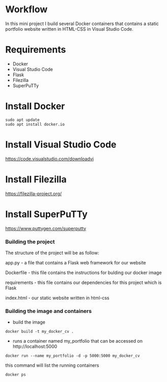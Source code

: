 
# Workflow
In this mini project I build several Docker containers that contains a static portfolio website written in HTML-CSS in Visual Studio Code.

# Requirements

- Docker
- Visual Studio Code
- Flask
- Filezilla
- SuperPuTTy


# Install Docker
```
sudo apt update
sudo apt install docker.io
```
# Install Visual Studio Code

https://code.visualstudio.com/downloadvi


# Install Filezilla

https://filezilla-project.org/

# Install SuperPuTTy 

https://www.puttygen.com/superputty

### Building the project

The structure of the project will be as follow:

app.py        - a file that contains a Flask web framework for our website

Dockerfile    - this file contains the instructions for bulding our docker image

requirements  - this file contains our dependencies for this project which is Flask

index.html    - our static website written in html-css 

### Building the image and containers
- build the image
```
docker build -t my_docker_cv . 
```
- runs a container named my_portfolio that can be accessed on http://localhost:5000
```
docker run --name my_portfolio -d -p 5000:5000 my_docker_cv 
```
this command will list the running containers
```
docker ps
```
